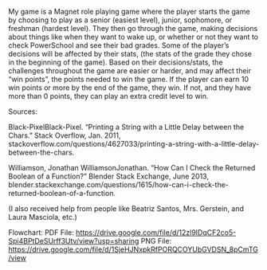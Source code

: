 My game is a Magnet role playing game where the player starts the game by choosing to play as a senior (easiest level), junior, sophomore, or freshman (hardest level). They then go through the game, making decisions about things like when they want to wake up, or whether or not they want to check PowerSchool and see their bad grades. Some of the player’s decisions will be affected by their stats, (the stats of the grade they chose in the beginning of the game). Based on their decisions/stats, the challenges throughout the game are easier or harder, and may affect their “win points”, the points needed to win the game. If the player can earn 10 win points or more by the end of the game, they win. If not, and they have more than 0 points, they can play an extra credit level to win.  


Sources:

Black-PixelBlack-Pixel. “Printing a String with a Little Delay between the Chars.” Stack Overflow, Jan. 2011,   stackoverflow.com/questions/4627033/printing-a-string-with-a-little-delay-between-the-chars.

Williamson, Jonathan WilliamsonJonathan. “How Can I Check the Returned Boolean of a Function?” Blender Stack Exchange, June 2013, blender.stackexchange.com/questions/1615/how-can-i-check-the-returned-boolean-of-a-function.


(I also received help from people like Beatriz Santos, Mrs. Gerstein, and Laura Masciola, etc.)

Flowchart:
PDF File: https://drive.google.com/file/d/12zl9IDqCF2co5-Spi4BPtDeSUrff3Utv/view?usp=sharing
PNG File: https://drive.google.com/file/d/1SjeHJNxpkRfPORQCOYUbGVDSN_8pCmTG/view
